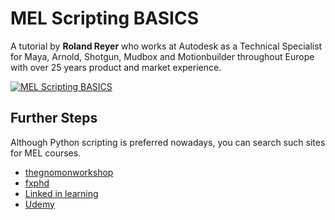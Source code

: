 # MEL Scripting BASICS

A tutorial by **Roland Reyer** who works at Autodesk as a Technical Specialist for Maya, Arnold, Shotgun, Mudbox and Motionbuilder throughout Europe with over 25 years product and market experience.

[![MEL Scripting BASICS](https://img.youtube.com/vi/jRh3Kd_tGU0/0.jpg)](https://www.youtube.com/watch?v=jRh3Kd_tGU0)


## Further Steps 

Although Python scripting is preferred nowadays, you can search such sites for MEL courses.
- [thegnomonworkshop](https://www.thegnomonworkshop.com)
- [fxphd](https://www.fxphd.com/)
- [Linked in learning](https://www.linkedin.com/learning)
- [Udemy](https://www.udemy.com/)